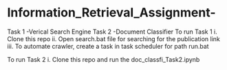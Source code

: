 # Information_Retrieval_Assignment-
Task 1 -Verical Search Engine 
Task 2 -Document Classifier 
To run Task 1 
i. Clone this repo
ii. Open search.bat file for searching for the publication link 
iii. To automate crawler, create a task in task scheduler for path run.bat

To run Task 2
i. Clone this repo and run the doc_classfi_Task2.ipynb
